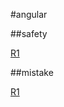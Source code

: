 #angular

##safety

[R1](http://bijian1013.iteye.com/blog/2112233)

##mistake

[R1](https://leftstick.github.io/tech/2016/04/19/5-rookie-mistakes-to-avoid-with-angular-2)

